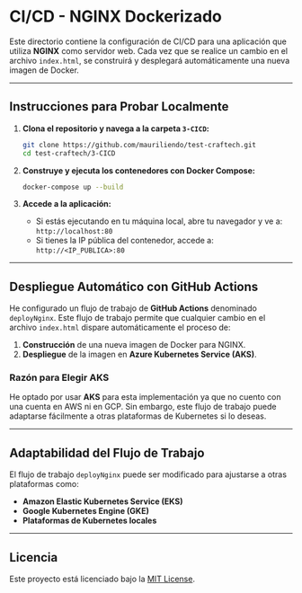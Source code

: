 # **CI/CD - NGINX Dockerizado**

Este directorio contiene la configuración de CI/CD para una aplicación que utiliza **NGINX** como servidor web. Cada vez que se realice un cambio en el archivo `index.html`, se construirá y desplegará automáticamente una nueva imagen de Docker.

---

## **Instrucciones para Probar Localmente**

1. **Clona el repositorio y navega a la carpeta `3-CICD`:**
   ```bash
   git clone https://github.com/mauriliendo/test-craftech.git
   cd test-craftech/3-CICD
   ```

2. **Construye y ejecuta los contenedores con Docker Compose:**
   ```bash
   docker-compose up --build
   ```

3. **Accede a la aplicación:**
   - Si estás ejecutando en tu máquina local, abre tu navegador y ve a:  
     `http://localhost:80`
   - Si tienes la IP pública del contenedor, accede a:  
     `http://<IP_PUBLICA>:80`

---

## **Despliegue Automático con GitHub Actions**

He configurado un flujo de trabajo de **GitHub Actions** denominado `deployNginx`. Este flujo de trabajo permite que cualquier cambio en el archivo `index.html` dispare automáticamente el proceso de:

1. **Construcción** de una nueva imagen de Docker para NGINX.
2. **Despliegue** de la imagen en **Azure Kubernetes Service (AKS)**.

### **Razón para Elegir AKS**

He optado por usar **AKS** para esta implementación ya que no cuento con una cuenta en AWS ni en GCP. Sin embargo, este flujo de trabajo puede adaptarse fácilmente a otras plataformas de Kubernetes si lo deseas.

---

## **Adaptabilidad del Flujo de Trabajo**

El flujo de trabajo `deployNginx` puede ser modificado para ajustarse a otras plataformas como:

- **Amazon Elastic Kubernetes Service (EKS)**
- **Google Kubernetes Engine (GKE)**
- **Plataformas de Kubernetes locales**

---

## **Licencia**

Este proyecto está licenciado bajo la [MIT License](LICENSE).